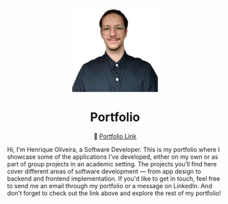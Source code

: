 <p align="center">
  <img width="200px" alt="Me" title="Project Title Logo" src="https://github.com/henriqueolivgp/Portfolio/blob/main/portfolio/public/me.png" />
  
  <h1 align="center">Portfolio</h1>

  <p align="center">
    🔗 <a href="https://portfolio-bli.pages.dev/" target="_blank">Portfolio Link</a>
  </p>  
  
  Hi, I'm Henrique Oliveira, a Software Developer. This is my portfolio where I showcase some of the applications I've developed, either on my own or as part of group projects in an academic setting.
  The projects you’ll find here cover different areas of software development — from app design to backend and frontend implementation.
  If you'd like to get in touch, feel free to send me an email through my portfolio or a message on LinkedIn.
  And don't forget to check out the link above and explore the rest of my portfolio!

</p>